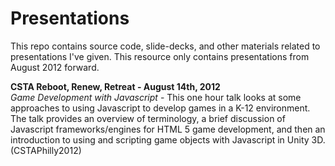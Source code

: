 # Presentations

This repo contains source code, slide-decks, and other materials related to presentations I've given. This resource only contains presentations from August 2012 forward.

**CSTA Reboot, Renew, Retreat - August 14th, 2012**  
_Game Development with Javascript_ - This one hour talk looks at some approaches to using Javascript to develop games in a K-12 environment. The talk provides an overview of terminology, a brief discussion of Javascript frameworks/engines for HTML 5 game development, and then an introduction to using and scripting game objects with Javascript in Unity 3D. (CSTAPhilly2012)